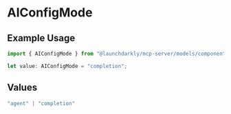 # AIConfigMode

## Example Usage

```typescript
import { AIConfigMode } from "@launchdarkly/mcp-server/models/components";

let value: AIConfigMode = "completion";
```

## Values

```typescript
"agent" | "completion"
```